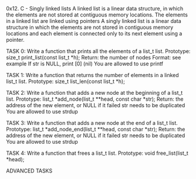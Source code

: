 0x12. C - Singly linked lists
A linked list is a linear data structure, in which the elements are not stored at contiguous memory locations. The elements in a linked list are linked using pointers
A singly linked list is a linear data structure in which the elements are not stored in contiguous memory locations and each element is connected only to its next element using a pointer.

TASK 0:
Write a function that prints all the elements of a list_t list.
Prototype: size_t print_list(const list_t *h);
Return: the number of nodes
Format: see example
If str is NULL, print [0] (nil)
You are allowed to use printf

TASK 1:
Write a function that returns the number of elements in a linked list_t list.
Prototype: size_t list_len(const list_t *h);

TASK 2:
Write a function that adds a new node at the beginning of a list_t list.
Prototype: list_t *add_node(list_t **head, const char *str);
Return: the address of the new element, or NULL if it failed
str needs to be duplicated
You are allowed to use strdup

TASK 3:
Write a function that adds a new node at the end of a list_t list.
Prototype: list_t *add_node_end(list_t **head, const char *str);
Return: the address of the new element, or NULL if it failed
str needs to be duplicated
You are allowed to use strdup

TASK 4:
Write a function that frees a list_t list.
Prototype: void free_list(list_t *head);

ADVANCED TASKS
